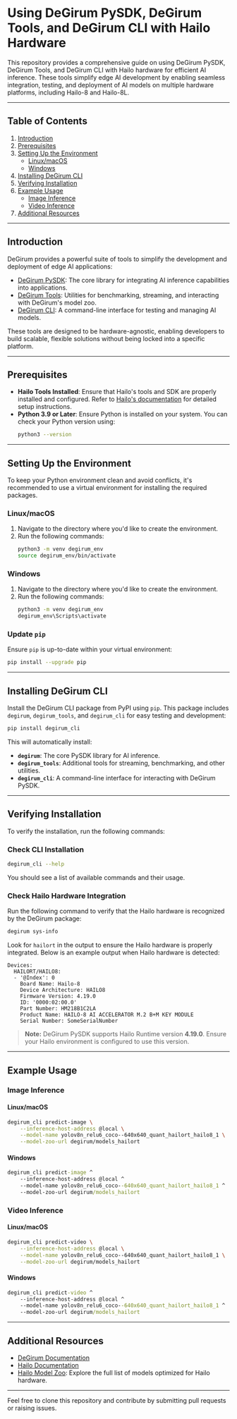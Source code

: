# Using DeGirum PySDK, DeGirum Tools, and DeGirum CLI with Hailo Hardware

This repository provides a comprehensive guide on using DeGirum PySDK, DeGirum Tools, and DeGirum CLI with Hailo hardware for efficient AI inference. These tools simplify edge AI development by enabling seamless integration, testing, and deployment of AI models on multiple hardware platforms, including Hailo-8 and Hailo-8L.

---

## Table of Contents

1. [Introduction](#introduction)
2. [Prerequisites](#prerequisites)
3. [Setting Up the Environment](#setting-up-the-environment)
   - [Linux/macOS](#linuxmacos)
   - [Windows](#windows)
4. [Installing DeGirum CLI](#installing-degirum-cli)
5. [Verifying Installation](#verifying-installation)
6. [Example Usage](#example-usage)
   - [Image Inference](#image-inference)
   - [Video Inference](#video-inference)
7. [Additional Resources](#additional-resources)

---

## Introduction

DeGirum provides a powerful suite of tools to simplify the development and deployment of edge AI applications:

- [DeGirum PySDK](https://github.com/DeGirum/PySDKExamples): The core library for integrating AI inference capabilities into applications.
- [DeGirum Tools](https://github.com/DeGirum/degirum_tools): Utilities for benchmarking, streaming, and interacting with DeGirum's model zoo.
- [DeGirum CLI](https://pypi.org/project/degirum-cli/): A command-line interface for testing and managing AI models.

These tools are designed to be hardware-agnostic, enabling developers to build scalable, flexible solutions without being locked into a specific platform.

---

## Prerequisites

- **Hailo Tools Installed**: Ensure that Hailo's tools and SDK are properly installed and configured. Refer to [Hailo's documentation](https://hailo.ai/) for detailed setup instructions.
- **Python 3.9 or Later**: Ensure Python is installed on your system. You can check your Python version using:
  ```bash
  python3 --version
  ```

---

## Setting Up the Environment

To keep your Python environment clean and avoid conflicts, it's recommended to use a virtual environment for installing the required packages.

### Linux/macOS

1. Navigate to the directory where you'd like to create the environment.
2. Run the following commands:
   ```bash
   python3 -m venv degirum_env
   source degirum_env/bin/activate
   ```

### Windows

1. Navigate to the directory where you'd like to create the environment.
2. Run the following commands:
   ```bash
   python3 -m venv degirum_env
   degirum_env\Scripts\activate
   ```

### Update `pip`

Ensure `pip` is up-to-date within your virtual environment:

```bash
pip install --upgrade pip
```

---

## Installing DeGirum CLI

Install the DeGirum CLI package from PyPI using `pip`. This package includes `degirum`, `degirum_tools`, and `degirum_cli` for easy testing and development:

```bash
pip install degirum_cli
```

This will automatically install:
- **`degirum`**: The core PySDK library for AI inference.
- **`degirum_tools`**: Additional tools for streaming, benchmarking, and other utilities.
- **`degirum_cli`**: A command-line interface for interacting with DeGirum PySDK.

---

## Verifying Installation

To verify the installation, run the following commands:

### Check CLI Installation

```bash
degirum_cli --help
```

You should see a list of available commands and their usage.

### Check Hailo Hardware Integration

Run the following command to verify that the Hailo hardware is recognized by the DeGirum package:

```bash
degirum sys-info
```

Look for `hailort` in the output to ensure the Hailo hardware is properly integrated. Below is an example output when Hailo hardware is detected:

```
Devices:
  HAILORT/HAILO8:
  - '@Index': 0
    Board Name: Hailo-8
    Device Architecture: HAILO8
    Firmware Version: 4.19.0
    ID: '0000:02:00.0'
    Part Number: HM218B1C2LA
    Product Name: HAILO-8 AI ACCELERATOR M.2 B+M KEY MODULE
    Serial Number: SomeSerialNumber
```

> **Note:** DeGirum PySDK supports Hailo Runtime version **4.19.0**. Ensure your Hailo environment is configured to use this version.

---

## Example Usage

### Image Inference

#### Linux/macOS

```bash
degirum_cli predict-image \
    --inference-host-address @local \
    --model-name yolov8n_relu6_coco--640x640_quant_hailort_hailo8_1 \
    --model-zoo-url degirum/models_hailort
```

#### Windows

```cmd
degirum_cli predict-image ^
    --inference-host-address @local ^
    --model-name yolov8n_relu6_coco--640x640_quant_hailort_hailo8_1 ^
    --model-zoo-url degirum/models_hailort
```

### Video Inference

#### Linux/macOS

```bash
degirum_cli predict-video \
    --inference-host-address @local \
    --model-name yolov8n_relu6_coco--640x640_quant_hailort_hailo8_1 \
    --model-zoo-url degirum/models_hailort
```

#### Windows

```cmd
degirum_cli predict-video ^
    --inference-host-address @local ^
    --model-name yolov8n_relu6_coco--640x640_quant_hailort_hailo8_1 ^
    --model-zoo-url degirum/models_hailort
```

---

## Additional Resources

- [DeGirum Documentation](https://docs.degirum.com)
- [Hailo Documentation](https://hailo.ai/)
- [Hailo Model Zoo](./hailo_model_zoo.md): Explore the full list of models optimized for Hailo hardware.

---

Feel free to clone this repository and contribute by submitting pull requests or raising issues.

